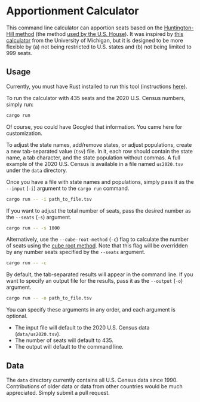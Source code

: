 # Apportionment Calculator

This command line calculator can apportion seats based on the [Huntington-Hill method](https://en.wikipedia.org/wiki/Huntington%E2%80%93Hill_method)
(the method [used by the U.S. House](https://en.wikipedia.org/wiki/United_States_congressional_apportionment#The_method_of_equal_proportions)).
It was inspired by [this calculator](https://isr.umich.edu/apportionment-calculator-for-us-census/) from the University
of Michigan, but it is designed to be more flexible by (a) not being restricted to U.S. states and (b) not being limited
to 999 seats.

## Usage

Currently, you must have Rust installed to run this tool (instructions [here](https://www.rust-lang.org/tools/install)).

To run the calculator with 435 seats and the 2020 U.S. Census numbers, simply run:

```bash
cargo run
```

Of course, you could have Googled that information. You came here for customization.

To adjust the state names, add/remove states, or adjust populations, create a new tab-separated value (`tsv`) file. In it,
each row should contain the state name, a tab character, and the state population without commas. A full example of the
2020 U.S. Census is available in a file named `us2020.tsv` under the `data` directory.

Once you have a file with state names and populations, simply pass it as the `--input` (`-i`) argument to the `cargo run` command.

```bash
cargo run -- -i path_to_file.tsv
```

If you want to adjust the total number of seats, pass the desired number as the `--seats` (`-s`) argument.

```bash
cargo run -- -s 1000
```

Alternatively, use the `--cube-root-method` (`-c`) flag to calculate the number of seats using the
[cube root method](https://en.wikipedia.org/wiki/Cube_root_rule). Note that this flag will be overridden by any number
seats specified by the `--seats` argument.

```bash
cargo run -- -c
```

By default, the tab-separated results will appear in the command line.
If you want to specify an output file for the results, pass it as the `--output` (`-o`) argument.

```bash
cargo run -- -o path_to_file.tsv
```

You can specify these arguments in any order, and each argument is optional.
- The input file will default to the 2020 U.S. Census data (`data/us2020.tsv`).
- The number of seats will default to 435.
- The output will default to the command line.

## Data

The `data` directory currently contains all U.S. Census data since 1990.
Contributions of older data or data from other countries would be much appreciated. Simply submit a pull request.

